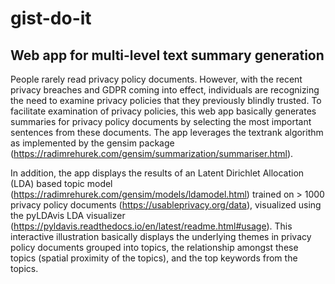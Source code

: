 # gist-do-it
## Web app for multi-level text summary generation

People rarely read privacy policy documents. However, with the recent privacy breaches and GDPR coming into effect, individuals
are recognizing the need to examine privacy policies that they previously blindly trusted. 
To facilitate examination of privacy policies, this web app basically generates summaries for 
privacy policy documents by selecting the most important sentences from these documents. The app leverages the 
textrank algorithm as implemented by the gensim package (https://radimrehurek.com/gensim/summarization/summariser.html).

In addition, the app displays the results of an Latent Dirichlet Allocation (LDA) based topic model 
(https://radimrehurek.com/gensim/models/ldamodel.html) trained on > 1000 privacy policy documents (https://usableprivacy.org/data),
visualized using the pyLDAvis LDA visualizer (https://pyldavis.readthedocs.io/en/latest/readme.html#usage). This interactive
illustration basically displays the underlying themes in privacy policy documents grouped into topics, the relationship amongst
these topics (spatial proximity of the topics), and the top keywords from the topics.
